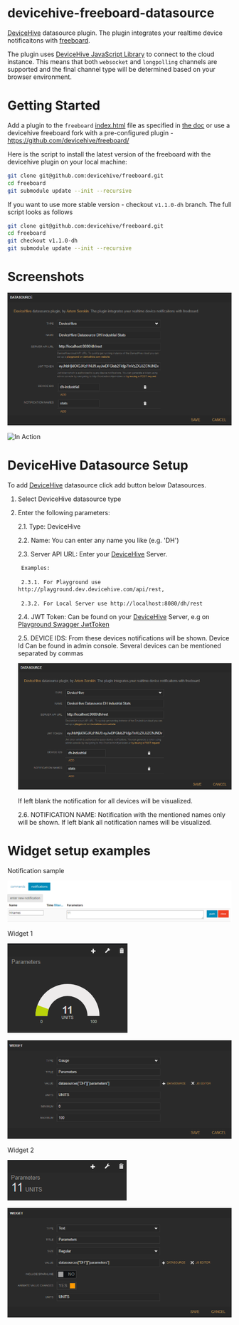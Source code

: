 # devicehive-freeboard-datasource

[DeviceHive](http://devicehive.com) datasource plugin. The plugin integrates your realtime device notificaitons with [freeboard](freeboard.io).

The plugin uses [DeviceHive JavaScript Library](https://github.com/devicehive/devicehive-javascript) to connect to the cloud instance. This means that both `websocket` and `longpolling` channels are supported and the final channel type will be determined based on your browser environment.

# Getting Started

Add a plugin to the `freeboard` [index.html](https://github.com/Freeboard/freeboard/blob/master/index.html) file as specified in [the doc](https://github.com/Freeboard/freeboard#testing-plugins) or use a devicehive freeboard fork with a pre-configured plugin - https://github.com/devicehive/freeboard/

Here is the script to install the latest version of the freeboard with the devicehive plugin on your local machine:

```sh
git clone git@github.com:devicehive/freeboard.git
cd freeboard
git submodule update --init --recursive
```

If you want to use more stable version - checkout `v1.1.0-dh` branch. The full script looks as follows

```sh
git clone git@github.com:devicehive/freeboard.git
cd freeboard
git checkout v1.1.0-dh
git submodule update --init --recursive
```

# Screenshots

![UI](/res/screen-1.png)

![In Action](/res/screen-2.gif)

# DeviceHive Datasource Setup

To add [DeviceHive](http://devicehive.com) datasource click add button below Datasources.
1. Select DeviceHive datasource type

2. Enter the following parameters:
    
    2.1. Type: DeviceHive
    
    2.2. Name: You can enter any name you like (e.g. 'DH')
    
    2.3. Server API URL: Enter your [DeviceHive](http://devicehive.com) Server.
     
        Examples: 
    
        2.3.1. For Playground use http://playground.dev.devicehive.com/api/rest,
    
        2.3.2. For Local Server use http://localhost:8080/dh/rest
    
    2.4. JWT Token: Can be found on your [DeviceHive](http://devicehive.com) Server, e.g on [Playground Swagger JwtToken](http://playground.dev.devicehive.com/api/swagger.html?url=http://playground.dev.devicehive.com:80/api/rest/swagger.json#!/JwtToken/login)
    
    2.5. DEVICE IDS: From these devices notifications will be shown. Device Id Can be found in admin console. Several devices can be mentioned separated by commas
    
    ![Devices](/res/screen-1.png)
    
    If left blank the notification for all devices will be visualized.
    
    2.6. NOTIFICATION NAME: Notification with the mentioned names only will be shown. If left blank all notification names will be visualized.
     
# Widget setup examples

Notification sample

![Notification](/res/notification.png)

Widget 1

![Widget 1](/res/widget-1.png)

![Widget 1 Setup](/res/widget-1-setup.png)

Widget 2

![Widget 2](/res/widget-2.png)

![Widget 2 Setup](/res/widget-2-setup.png)
    
    


